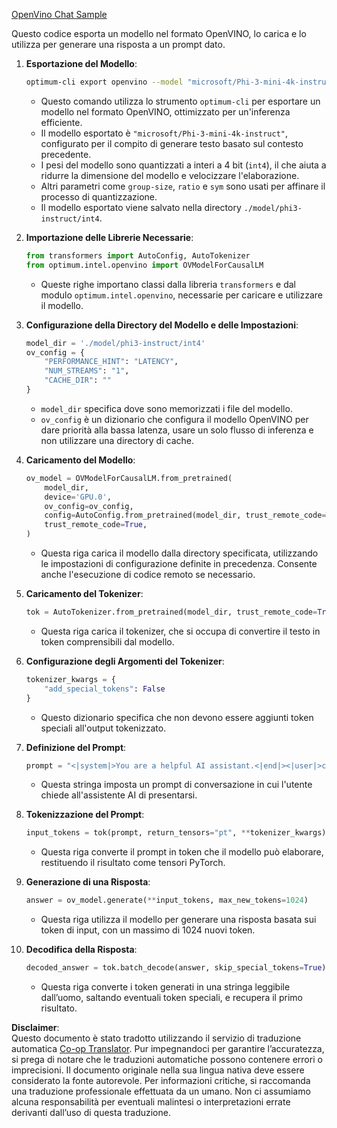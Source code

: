 <!--
CO_OP_TRANSLATOR_METADATA:
{
  "original_hash": "a2a54312eea82ac654fb0f6d39b1f772",
  "translation_date": "2025-07-16T23:04:07+00:00",
  "source_file": "md/02.Application/01.TextAndChat/Phi3/E2E_OpenVino_Chat.md",
  "language_code": "it"
}
-->
[OpenVino Chat Sample](../../../../../../code/06.E2E/E2E_OpenVino_Chat_Phi3-instruct.ipynb)

Questo codice esporta un modello nel formato OpenVINO, lo carica e lo utilizza per generare una risposta a un prompt dato.

1. **Esportazione del Modello**:  
   ```bash
   optimum-cli export openvino --model "microsoft/Phi-3-mini-4k-instruct" --task text-generation-with-past --weight-format int4 --group-size 128 --ratio 0.6 --sym --trust-remote-code ./model/phi3-instruct/int4
   ```  
   - Questo comando utilizza lo strumento `optimum-cli` per esportare un modello nel formato OpenVINO, ottimizzato per un'inferenza efficiente.  
   - Il modello esportato è `"microsoft/Phi-3-mini-4k-instruct"`, configurato per il compito di generare testo basato sul contesto precedente.  
   - I pesi del modello sono quantizzati a interi a 4 bit (`int4`), il che aiuta a ridurre la dimensione del modello e velocizzare l'elaborazione.  
   - Altri parametri come `group-size`, `ratio` e `sym` sono usati per affinare il processo di quantizzazione.  
   - Il modello esportato viene salvato nella directory `./model/phi3-instruct/int4`.

2. **Importazione delle Librerie Necessarie**:  
   ```python
   from transformers import AutoConfig, AutoTokenizer
   from optimum.intel.openvino import OVModelForCausalLM
   ```  
   - Queste righe importano classi dalla libreria `transformers` e dal modulo `optimum.intel.openvino`, necessarie per caricare e utilizzare il modello.

3. **Configurazione della Directory del Modello e delle Impostazioni**:  
   ```python
   model_dir = './model/phi3-instruct/int4'
   ov_config = {
       "PERFORMANCE_HINT": "LATENCY",
       "NUM_STREAMS": "1",
       "CACHE_DIR": ""
   }
   ```  
   - `model_dir` specifica dove sono memorizzati i file del modello.  
   - `ov_config` è un dizionario che configura il modello OpenVINO per dare priorità alla bassa latenza, usare un solo flusso di inferenza e non utilizzare una directory di cache.

4. **Caricamento del Modello**:  
   ```python
   ov_model = OVModelForCausalLM.from_pretrained(
       model_dir,
       device='GPU.0',
       ov_config=ov_config,
       config=AutoConfig.from_pretrained(model_dir, trust_remote_code=True),
       trust_remote_code=True,
   )
   ```  
   - Questa riga carica il modello dalla directory specificata, utilizzando le impostazioni di configurazione definite in precedenza. Consente anche l'esecuzione di codice remoto se necessario.

5. **Caricamento del Tokenizer**:  
   ```python
   tok = AutoTokenizer.from_pretrained(model_dir, trust_remote_code=True)
   ```  
   - Questa riga carica il tokenizer, che si occupa di convertire il testo in token comprensibili dal modello.

6. **Configurazione degli Argomenti del Tokenizer**:  
   ```python
   tokenizer_kwargs = {
       "add_special_tokens": False
   }
   ```  
   - Questo dizionario specifica che non devono essere aggiunti token speciali all'output tokenizzato.

7. **Definizione del Prompt**:  
   ```python
   prompt = "<|system|>You are a helpful AI assistant.<|end|><|user|>can you introduce yourself?<|end|><|assistant|>"
   ```  
   - Questa stringa imposta un prompt di conversazione in cui l'utente chiede all'assistente AI di presentarsi.

8. **Tokenizzazione del Prompt**:  
   ```python
   input_tokens = tok(prompt, return_tensors="pt", **tokenizer_kwargs)
   ```  
   - Questa riga converte il prompt in token che il modello può elaborare, restituendo il risultato come tensori PyTorch.

9. **Generazione di una Risposta**:  
   ```python
   answer = ov_model.generate(**input_tokens, max_new_tokens=1024)
   ```  
   - Questa riga utilizza il modello per generare una risposta basata sui token di input, con un massimo di 1024 nuovi token.

10. **Decodifica della Risposta**:  
    ```python
    decoded_answer = tok.batch_decode(answer, skip_special_tokens=True)[0]
    ```  
    - Questa riga converte i token generati in una stringa leggibile dall’uomo, saltando eventuali token speciali, e recupera il primo risultato.

**Disclaimer**:  
Questo documento è stato tradotto utilizzando il servizio di traduzione automatica [Co-op Translator](https://github.com/Azure/co-op-translator). Pur impegnandoci per garantire l’accuratezza, si prega di notare che le traduzioni automatiche possono contenere errori o imprecisioni. Il documento originale nella sua lingua nativa deve essere considerato la fonte autorevole. Per informazioni critiche, si raccomanda una traduzione professionale effettuata da un umano. Non ci assumiamo alcuna responsabilità per eventuali malintesi o interpretazioni errate derivanti dall’uso di questa traduzione.